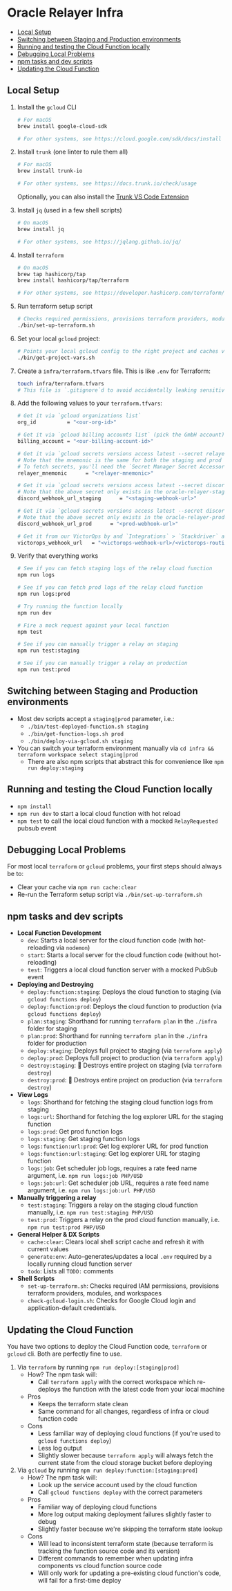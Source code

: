 # Oracle Relayer Infra

- [Local Setup](#local-setup)
- [Switching between Staging and Production environments](#switching-between-staging-and-production-environments)
- [Running and testing the Cloud Function locally](#running-and-testing-the-cloud-function-locally)
- [Debugging Local Problems](#debugging-local-problems)
- [npm tasks and dev scripts](#npm-tasks-and-dev-scripts)
- [Updating the Cloud Function](#updating-the-cloud-function)

## Local Setup

1. Install the `gcloud` CLI

   ```sh
   # For macOS
   brew install google-cloud-sdk

   # For other systems, see https://cloud.google.com/sdk/docs/install
   ```

1. Install `trunk` (one linter to rule them all)

   ```sh
   # For macOS
   brew install trunk-io

   # For other systems, see https://docs.trunk.io/check/usage
   ```

   Optionally, you can also install the [Trunk VS Code Extension](https://marketplace.visualstudio.com/items?itemName=Trunk.io)

1. Install `jq` (used in a few shell scripts)

   ```sh
   # On macOS
   brew install jq

   # For other systems, see https://jqlang.github.io/jq/
   ```

1. Install `terraform`

   ```sh
   # On macOS
   brew tap hashicorp/tap
   brew install hashicorp/tap/terraform

   # For other systems, see https://developer.hashicorp.com/terraform/install
   ```

1. Run terraform setup script

   ```sh
   # Checks required permissions, provisions terraform providers, modules, and workspaces
   ./bin/set-up-terraform.sh
   ```

1. Set your local `gcloud` project:

   ```sh
   # Points your local gcloud config to the right project and caches values frequently used in shell scripts
   ./bin/get-project-vars.sh
   ```

1. Create a `infra/terraform.tfvars` file. This is like `.env` for Terraform:

   ```sh
   touch infra/terraform.tfvars
   # This file is `.gitignore`d to avoid accidentally leaking sensitive data
   ```

1. Add the following values to your `terraform.tfvars`:

   ```sh
   # Get it via `gcloud organizations list`
   org_id          = "<our-org-id>"

   # Get it via `gcloud billing accounts list` (pick the GmbH account)
   billing_account = "<our-billing-account-id>"

   # Get it via `gcloud secrets versions access latest --secret relayer-mnemonic-staging`
   # Note that the mnemonic is the same for both the staging and prod environments.
   # To fetch secrets, you'll need the `Secret Manager Secret Accessor` IAM role assigned to your Google Cloud Account
   relayer_mnemonic      = "<relayer-mnemonic>"

   # Get it via `gcloud secrets versions access latest --secret discord_webhook_url_staging`
   # Note that the above secret only exists in the oracle-relayer-staging GCP project
   discord_webhook_url_staging      = "<staging-webhook-url>"

   # Get it via `gcloud secrets versions access latest --secret discord_webhook_url_prod`
   # Note that the above secret only exists in the oracle-relayer-prod GCP project
   discord_webhook_url_prod      = "<prod-webhook-url>"

   # Get it from our VictorOps by and `Integrations` > `Stackdriver` and copying the URL. The routing key can be founder under the settings tab
   victorops_webhook_url   = "<victorops-webhook-url>/<victorops-routing-key>"

   ```

1. Verify that everything works

   ```sh
   # See if you can fetch staging logs of the relay cloud function
   npm run logs

   # See if you can fetch prod logs of the relay cloud function
   npm run logs:prod

   # Try running the function locally
   npm run dev

   # Fire a mock request against your local function
   npm test

   # See if you can manually trigger a relay on staging
   npm run test:staging

   # See if you can manually trigger a relay on production
   npm run test:prod
   ```

## Switching between Staging and Production environments

- Most dev scripts accept a `staging|prod` parameter, i.e.:
  - `./bin/test-deployed-function.sh staging`
  - `./bin/get-function-logs.sh prod`
  - `./bin/deploy-via-gcloud.sh staging`
- You can switch your terraform environment manually via `cd infra && terraform workspace select staging|prod`
  - There are also npm scripts that abstract this for convenience like `npm run deploy:staging`

## Running and testing the Cloud Function locally

- `npm install`
- `npm run dev` to start a local cloud function with hot reload
- `npm test` to call the local cloud function with a mocked `RelayRequested` pubsub event

## Debugging Local Problems

For most local `terraform` or `gcloud` problems, your first steps should always be to:

- Clear your cache via `npm run cache:clear`
- Re-run the Terraform setup script via `./bin/set-up-terraform.sh`

## npm tasks and dev scripts

- **Local Function Development**
  - `dev`: Starts a local server for the cloud function code (with hot-reloading via `nodemon`)
  - `start`: Starts a local server for the cloud function code (without hot-reloading)
  - `test`: Triggers a local cloud function server with a mocked PubSub event
- **Deploying and Destroying**
  - `deploy:function:staging`: Deploys the cloud function to staging (via `gcloud functions deploy`)
  - `deploy:function:prod`: Deploys the cloud function to production (via `gcloud functions deploy`)
  - `plan:staging`: Shorthand for running `terraform plan` in the `./infra` folder for staging
  - `plan:prod`: Shorthand for running `terraform plan` in the `./infra` folder for production
  - `deploy:staging`: Deploys full project to staging (via `terraform apply`)
  - `deploy:prod`: Deploys full project to production (via `terraform apply`)
  - `destroy:staging`: 🚨 Destroys entire project on staging (via `terraform destroy`)
  - `destroy:prod`: 🚨 Destroys entire project on production (via `terraform destroy`)
- **View Logs**
  - `logs`: Shorthand for fetching the staging cloud function logs from staging
  - `logs:url`: Shorthand for fetching the log explorer URL for the staging function
  - `logs:prod`: Get prod function logs
  - `logs:staging`: Get staging function logs
  - `logs:function:url:prod`: Get log explorer URL for prod function
  - `logs:function:url:staging`: Get log explorer URL for staging function
  - `logs:job`: Get scheduler job logs, requires a rate feed name argument, i.e. `npm run logs:job PHP/USD`
  - `logs:job:url`: Get scheduler job URL, requires a rate feed name argument, i.e. `npm run logs:job:url PHP/USD`
- **Manually triggering a relay**
  - `test:staging`: Triggers a relay on the staging cloud function manually, i.e. `npm run test:staging PHP/USD`
  - `test:prod`: Triggers a relay on the prod cloud function manually, i.e. `npm run test:prod PHP/USD`
- **General Helper & DX Scripts**
  - `cache:clear`: Clears local shell script cache and refresh it with current values
  - `generate:env`: Auto-generates/updates a local `.env` required by a locally running cloud function server
  - `todo`: Lists all `TODO:` comments
- **Shell Scripts**
  - `set-up-terraform.sh`: Checks required IAM permissions, provisions terraform providers, modules, and workspaces
  - `check-gcloud-login.sh`: Checks for Google Cloud login and application-default credentials.

## Updating the Cloud Function

You have two options to deploy the Cloud Function code, `terraform` or `gcloud` cli. Both are perfectly fine to use.

1. Via `terraform` by running `npm run deploy:[staging|prod]`
   - How? The npm task will:
     - Call `terraform apply` with the correct workspace which re-deploys the function with the latest code from your local machine
   - Pros
     - Keeps the terraform state clean
     - Same command for all changes, regardless of infra or cloud function code
   - Cons
     - Less familiar way of deploying cloud functions (if you're used to `gcloud functions deploy`)
     - Less log output
     - Slightly slower because `terraform apply` will always fetch the current state from the cloud storage bucket before deploying
2. Via `gcloud` by running `npm run deploy:function:[staging:prod]`
   - How? The npm task will:
     - Look up the service account used by the cloud function
     - Call `gcloud functions deploy` with the correct parameters
   - Pros
     - Familiar way of deploying cloud functions
     - More log output making deployment failures slightly faster to debug
     - Slightly faster because we're skipping the terraform state lookup
   - Cons
     - Will lead to inconsistent terraform state (because terraform is tracking the function source code and its version)
     - Different commands to remember when updating infra components vs cloud function source code
     - Will only work for updating a pre-existing cloud function's code, will fail for a first-time deploy
